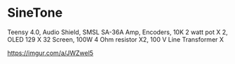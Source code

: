 # SineTone

Teensy 4.0, Audio Shield, SMSL SA-36A Amp, Encoders, 10K 2 watt pot X 2, OLED 129 X 32 Screen, 100W 4 Ohm resistor X2, 100 V Line Transformer X

https://imgur.com/a/JWZwel5

